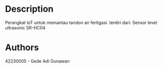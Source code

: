 # Description 
Perangkat IoT untuk memantau tandon air fertigasi. terdiri dari: Sensor level ultrasonic SR-HC04
# Authors
42230005 - Gede Adi Gunawan